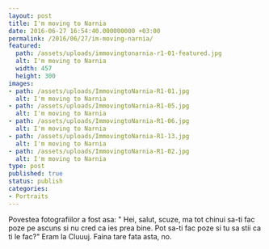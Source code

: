 ```yaml
---
layout: post
title: I'm moving to Narnia
date: 2016-06-27 16:54:40.000000000 +03:00
permalink: /2016/06/27/im-moving-narnia/
featured:
  path: /assets/uploads/immovingtonarnia-r1-01-featured.jpg
  alt: I'm moving to Narnia
  width: 457
  height: 300
images:
- path: /assets/uploads/ImmovingtoNarnia-R1-01.jpg
  alt: I'm moving to Narnia
- path: /assets/uploads/ImmovingtoNarnia-R1-05.jpg
  alt: I'm moving to Narnia
- path: /assets/uploads/ImmovingtoNarnia-R1-06.jpg
  alt: I'm moving to Narnia
- path: /assets/uploads/ImmovingtoNarnia-R1-13.jpg
  alt: I'm moving to Narnia
- path: /assets/uploads/ImmovingtoNarnia-R1-02.jpg
  alt: I'm moving to Narnia
type: post
published: true
status: publish
categories:
- Portraits
---
```

Povestea fotografiilor a fost asa:
" Hei, salut, scuze, ma tot chinui sa-ti fac poze pe ascuns si nu cred ca ies prea bine. Pot sa-ti fac poze si tu sa stii ca ti le fac?"
Eram la Cluuuj.
Faina tare fata asta, no.
